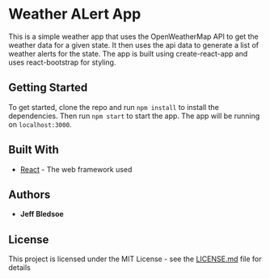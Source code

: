 # Weather ALert App

This is a simple weather app that uses the OpenWeatherMap API to get the weather data for a given state. It then uses the api data to generate a list of weather alerts for the state. The app is built using create-react-app and uses react-bootstrap for styling.

## Getting Started

To get started, clone the repo and run `npm install` to install the dependencies. Then run `npm start` to start the app. The app will be running on `localhost:3000`.

## Built With

* [React](https://reactjs.org/) - The web framework used

## Authors

* **Jeff Bledsoe**

## License

This project is licensed under the MIT License - see the [LICENSE.md](LICENSE.md) file for details



